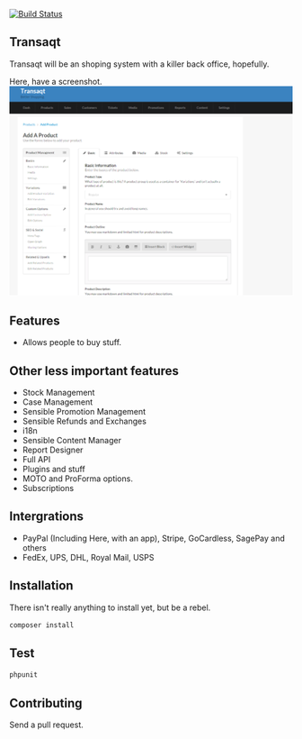 [![Build Status](https://travis-ci.org/waxim/transaqt.svg?branch=master)](https://travis-ci.org/waxim/transaqt)

## Transaqt
Transaqt will be an shoping system with a killer back office, hopefully.

Here, have a screenshot.
![The add product page](./screenshot.png)

## Features
- Allows people to buy stuff.

## Other less important features
- Stock Management
- Case Management
- Sensible Promotion Management
- Sensible Refunds and Exchanges
- i18n
- Sensible Content Manager
- Report Designer
- Full API
- Plugins and stuff
- MOTO and ProForma options.
- Subscriptions

## Intergrations
- PayPal (Including Here, with an app), Stripe, GoCardless, SagePay and others
- FedEx, UPS, DHL, Royal Mail, USPS

## Installation
There isn't really anything to install yet, but be a rebel.
```php
composer install
```

## Test
```php
phpunit
```

## Contributing
Send a pull request.
